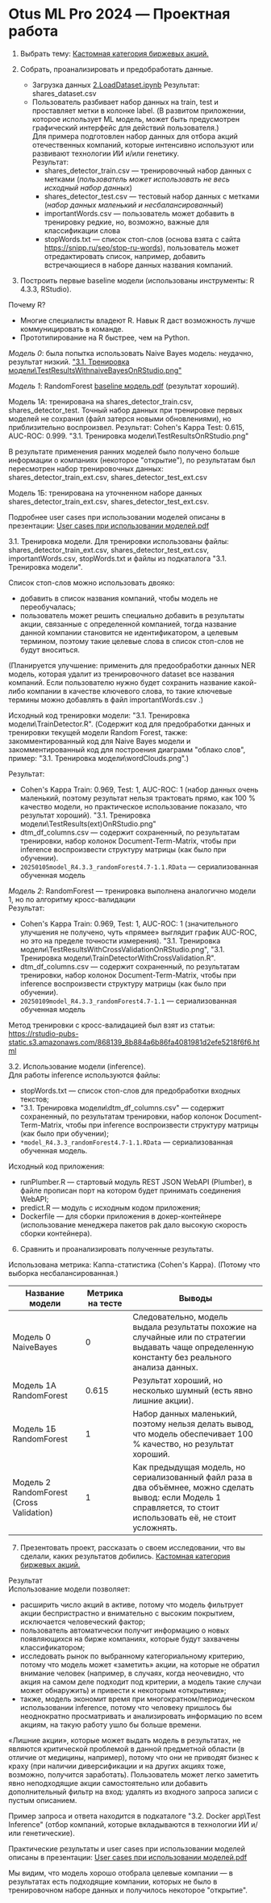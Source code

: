 Otus ML Pro 2024 — Проектная работа
===================================

1. Выбрать тему: <a href="Кастомная категория акций.pdf">Кастомная категория биржевых акций.</a>

2. Собрать, проанализировать и предобработать данные.
    - Загрузка данных [2.LoadDataset.ipynb](2.LoadDataset.ipynb)
Результат: shares_dataset.csv
    - Пользователь разбивает набор данных на train, test и проставляет метки в колонке label. (В развитом приложении, которое использует ML модель, может быть предусмотрен графический интерфейс для действий пользователя.)<br />
Для примера подготовлен набор данных для отбора акций отечественных компаний, которые интенсивно используют или развивают технологии ИИ и/или генетику.<br />
Результат:
        - shares_detector_train.csv — тренировочный набор данных с метками (*пользователь может использовать не весь исходный набор данных*)
        - shares_detector_test.csv — тестовый набор данных с метками (*набор данных маленький и несбалансированный*)
        - importantWords.csv — пользователь может добавить в тренировку редкие, но, возможно, важные для классификации слова
        - stopWords.txt — список стоп-слов (основа взята с сайта <a href="https://snipp.ru/seo/stop-ru-words">https://snipp.ru/seo/stop-ru-words</a>), пользователь может отредактировать список, например, добавить встречающиеся в наборе данных названия компаний.

3. Построить первые baseline модели (использованы инструменты: R 4.3.3, RStudio).

Почему R?
- Многие специалисты владеют R.  Навык R даст возможность лучше коммуницировать в команде.
- Прототипирование на R быстрее, чем на Python.

*Модель 0*: была попытка использовать Naive Bayes модель: неудачно, результат низкий. <a href="3.1. Тренировка модели\TestResultsWithnaiveBayesOnRStudio.png">"3.1. Тренировка модели\TestResultsWithnaiveBayesOnRStudio.png"</a>

*Модель 1*: RandomForest <a href="Baseline model.pdf">baseline модель.pdf</a> (результат хороший).

Модель 1А: тренирована на shares_detector_train.csv, shares_detector_test. Точный набор данных при тренировке первых моделей не сохранил (файл затерся новыми обновлениями), но приблизительно воспроизвел.
Результат: Cohen's Kappa Test: 0.615, AUC-ROC: 0.999. "3.1. Тренировка модели\TestResultsOnRStudio.png"

В результате применения ранних моделей было получено больше информации о компаниях (некоторое "открытие"), по результатам был пересмотрен набор тренировочных данных: shares_detector_train_ext.csv, shares_detector_test_ext.csv 

Модель 1Б: тренирована на уточненном наборе данных shares_detector_train_ext.csv, shares_detector_test_ext.csv.

Подробнее user cases при использовании моделей описаны в презентации: <a href="User cases при использовании моделей.pdf">User cases при использовании моделей.pdf</a>

3.1. Тренировка модели. Для тренировки использованы файлы: shares_detector_train_ext.csv, shares_detector_test_ext.csv, importantWords.csv, stopWords.txt и файлы из подкаталога "3.1. Тренировка модели".

Список стоп-слов можно использовать двояко:
- добавить в список названия компаний, чтобы модель не переобучалась;
- пользователь может решить специально добавить в результаты акции, связанные с определенной компанией, тогда название данной компании становится не идентификатором, а целевым термином, поэтому такие целевые слова в список стоп-слов не будут вноситься.

(Планируется улучшение: применить для предообработки данных NER модель, которая
удалит из тренировочного dataset все названия компаний. Если пользователю нужно будет сохранить название какой-либо компании в качестве ключевого слова, то такие ключевые термины можно добавлять в файл importantWords.csv .)

Исходный код тренировки модели: "3.1. Тренировка модели\TrainDetector.R". (Содержит код для предобработки данных и тренировки текущей модели Random Forest, также: закомментированный код для Naive Bayes модели и закомментированный код для построения диаграмм "облако слов", пример: "3.1. Тренировка модели\wordClouds.png".)

Результат:
- Cohen's Kappa Train: 0.969, Test: 1, AUC-ROC: 1 (набор данных очень маленький, поэтому результат нельзя трактовать прямо, как 100 % качество модели, но практическое использование показало, что результат хороший). "3.1. Тренировка модели\TestResults(ext)OnRStudio.png"
- dtm_df_columns.csv — содержит сохраненный, по результатам тренировки, набор колонок Document-Term-Matrix, чтобы при inference воспроизвести структуру матрицы (как было при обучении).
- `20250105model_R4.3.3_randomForest4.7-1.1.RData` — сериализованная обученная модель

*Модель 2*: RandomForest — тренировка выполнена аналогично модели 1, но по алгоритму кросс-валидации<br />
Результат:
- Cohen's Kappa Train: 0.969, Test: 1, AUC-ROC: 1 (значительного улучшения не получено, чуть «прямее» выглядит график AUC-ROC, но это на пределе точности измерения). "3.1. Тренировка модели\TestResultsWithCrossValidationOnRStudio.png",
"3.1. Тренировка модели\TrainDetectorWithCrossValidation.R".
- dtm_df_columns.csv — содержит сохраненный, по результатам тренировки, набор колонок Document-Term-Matrix, чтобы при inference воспроизвести структуру матрицы (как было при обучении).
- `20250109model_R4.3.3_randomForest4.7-1.1` — сериализованная обученная модель

Метод тренировки с кросс-валидацией был взят из статьи: https://rstudio-pubs-static.s3.amazonaws.com/868139_8b884a6b86fa4081981d2efe5218f6f6.html

3.2. Использование модели (inference).<br />
Для работы inference используются файлы: 
- stopWords.txt — список стоп-слов для предобработки входных текстов;
- "3.1. Тренировка модели\dtm_df_columns.csv" — содержит сохраненный, по результатам тренировки, набор колонок Document-Term-Matrix, чтобы при inference воспроизвести структуру матрицы (как было при обучении);
- `*model_R4.3.3_randomForest4.7-1.1.RData` — сериализованная обученная модель.

Исходный код приложения: 
- runPlumber.R — стартовый модуль REST JSON WebAPI (Plumber), в файле прописан порт на котором будет принимать соединения WebAPI;
- predict.R — модуль с исходным кодом приложения;
- Dockerfile — для сборки приложения в докер-контейнере (использование менеджера пакетов pak дало высокую скорость сборки контейнера).


6. Сравнить и проанализировать полученные результаты.

Использована метрика: Каппа-статистика (Cohen's Kappa). (Потому что выборка несбалансированная.)

| Название модели | Метрика на тесте | Выводы |
| --- | --- | --- |
| Модель 0 NaiveBayes | 0 | Следовательно, модель выдала результаты похожие на случайные или по стратегии выдавать чаще определенную константу без реального анализа данных. |
| Модель 1А RandomForest | 0.615 | Результат хороший, но несколько шумный (есть явно лишние акции). |
| Модель 1Б RandomForest | 1 | Набор данных маленький, поэтому нельзя делать вывод, что модель обеспечивает 100 % качество, но результат хороший. |
| Модель 2 RandomForest (Cross Validation) | 1 | Как предыдущая модель, но сериализованный файл раза в два объёмнее, можно сделать вывод: если Модель 1 справляется, то стоит использовать её, не стоит усложнять. |

7. Презентовать проект, рассказать о своем исследовании, что вы сделали, каких результатов добились.
<a href="Кастомная категория акций.pdf">Кастомная категория биржевых акций.</a>

Результат<br />
Использование модели позволяет:
- расширить число акций в активе, потому что модель фильтрует акции беспристрастно и внимательно с высоким покрытием, исключается человеческий фактор;
- пользователь автоматически получит информацию о новых появляющихся на бирже компаниях, которые будут захвачены классификатором;
- исследовать рынок по выбранному категориальному критерию, потому что модель может «заметить» акции, на которые не обратил внимание человек (например, в случаях, когда неочевидно, что акция на самом деле подходит под критерии, а модель такие случаи может обнаружить) и привести к некоторым «открытиям»;
- также, модель экономит время при многократном/периодическом использовании inference, потому что человеку пришлось бы неоднократно просматривать и анализировать информацию по всем акциям, на такую работу ушло бы больше времени. 

«Лишние акции», которые может выдать модель в результатах, не являются критической проблемой в данной предметной области (в отличие от медицины, например), потому что они не приводят бизнес к краху (при наличии диверсификации и на других акциях тоже, возможно, получится заработать). Пользователь может легко заметить явно неподходящие акции самостоятельно или добавить дополнительный фильтр на вход: удалять из входного запроса записи с пустым описанием.

Пример запроса и ответа находится в подкаталоге "3.2. Docker app\Test Inference" (отбор компаний, которые вкладываются в технологии ИИ и/или генетические). 

Практические результаты и user cases при использовании моделей описаны в презентации: <a href="User cases при использовании моделей.pdf">User cases при использовании моделей.pdf</a>

Мы видим, что модель хорошо отобрала целевые компании — в результатах есть подходящие компании, которых не было в тренировочном наборе данных и получилось некоторое "открытие".




